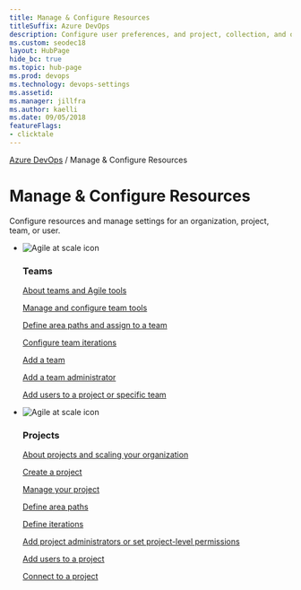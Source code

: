```yaml
---
title: Manage & Configure Resources 
titleSuffix: Azure DevOps
description: Configure user preferences, and project, collection, and organization resources to support your business needs. 
ms.custom: seodec18 
layout: HubPage 
hide_bc: true
ms.topic: hub-page
ms.prod: devops 
ms.technology: devops-settings
ms.assetid:  
ms.manager: jillfra 
ms.author: kaelli 
ms.date: 09/05/2018
featureFlags:
- clicktale 
---
```


<p><a href="/azure/devops/index">Azure DevOps</a>  /  Manage & Configure Resources</p>


# Manage & Configure Resources 

Configure resources and manage settings for an organization, project, team, or user.


<ul class="panelContent cardsF">
    <li>
        <div class="cardSize">
            <div class="cardPadding">
                <div class="card">
                    <div class="cardImageOuter">
                        <div class="cardImage">
                            <img src="../_img/index/i_agile.svg" alt="Agile at scale icon" />
                        </div>
                    </div>
                    <div class="cardText">
                        <h3>Teams</h3>
                        <p>
                            <a href="/azure/devops/organizations/settings/about-teams-and-settings">About teams and Agile tools</a>
                        </p>
                        <p>
                            <a href="/azure/devops/organizations/settings/manage-teams">Manage and configure team tools</a>
                        </p>
                        <p>
                            <a href="/azure/devops//organizations/settings/set-area-paths">Define area paths and assign to a team</a>
                        </p>
                        <p>
                            <a href="/azure/devops//organizations/settings/set-iteration-paths-sprints">Configure team iterations</a>
                        </p>
                        <p>
                            <a href="/azure/devops/organizations/settings/add-teams">Add a team</a>
                        </p>
                        <p>
                            <a href="/azure/devops/organizations/settings/add-team-administrator">Add a team administrator</a>
                        </p>
                        <p>
                            <a href="/azure/devops/organizations/security/add-users-team-project">Add users to a project or specific team</a>
                        </p>
                    </div>
                </div>
            </div>
        </div>
    </li>
    <li>
        <div class="cardSize">
            <div class="cardPadding">
                <div class="card">
                    <div class="cardImageOuter">
                        <div class="cardImage">
                            <img src="../_img/index/i_agile.svg" alt="Agile at scale icon" />
                        </div>
                    </div>
                    <div class="cardText">
                        <h3>Projects</h3>
                        <p>
                            <a href="/azure/devops/organizations/projects/about-projects">About projects and scaling your organization</a>
                        </p>
                        <p>
                            <a href="/azure/devops/organizations/projects/create-project">Create a project</a>
                        </p>
                        <p>
                            <a href="/azure/devops/user-guide/project-admin-tutorial?toc=%2Fazure%2Fdevops%2Forganizations%2Fprojects%2Ftoc.json&bc=%2Fazure%2Fdevops%2Forganizations%2Fprojects%2Fbreadcrumb%2Ftoc.json">Manage your project</a>
                        </p>
                        <p>
                            <a href="/azure/devops/organizations/settings/set-area-paths?toc=%2Fazure%2Fdevops%2Forganizations%2Fprojects%2Ftoc.json&bc=%2Fazure%2Fdevops%2Forganizations%2Fprojects%2Fbreadcrumb%2Ftoc.json">Define area paths</a>
                        </p>
                        <p>
                            <a href="/azure/devops/organizations/settings/set-iteration-paths-sprints?toc=%2Fazure%2Fdevops%2Forganizations%2Fprojects%2Ftoc.json&bc=%2Fazure%2Fdevops%2Forganizations%2Fprojects%2Fbreadcrumb%2Ftoc.json">Define iterations</a>
                        </p>
                        <p>
                            <a href="/azure/devops/organizations/security/set-project-collection-level-permissions?toc=%2Fazure%2Fdevops%2Forganizations%2Fprojects%2Ftoc.json&bc=%2Fazure%2Fdevops%2Forganizations%2Fprojects%2Fbreadcrumb%2Ftoc.json">Add project administrators or set project-level permissions</a>
                        </p>
                        <p>
                            <a href="/azure/devops/organizations/security/add-users-team-project?toc=%2Fazure%2Fdevops%2Forganizations%2Fprojects%2Ftoc.json&bc=%2Fazure%2Fdevops%2Forganizations%2Fprojects%2Fbreadcrumb%2Ftoc.json">Add users to a project</a>
                        </p>
                        <p>
                            <a href="/azure/devops/organizations/projects/connect-to-projects">Connect to a project</a>
                        </p>
                    </div>
                </div>
            </div>
        </div>
    </li>

</ul>